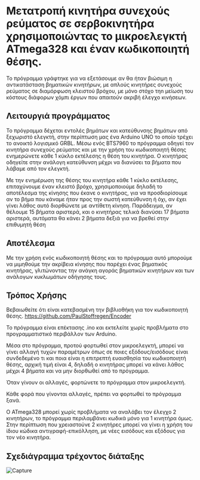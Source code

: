 
# Μετατροπή κινητήρα συνεχούς ρεύματος σε σερβοκινητήρα χρησιμοποιώντας το μικροελεγκτή ATmega328 και έναν κωδικοποιητή θέσης.

Το πρόγραμμα γράφτηκε για να εξετάσουμε αν θα ήταν βιώσιμη η αντικατάσταση βηματικών κινητήρων, με απλούς κινητήρες συνεχούς ρεύματος σε διαμόρφωση κλειστού βρόχου, με μόνο στόχο τηn μείωση του κόστους διάφορων χόμπι έργων που απαιτούν ακριβή έλεγχο κινήσεων.



## Λειτουργιά προγράμματος

Το πρόγραμμα δέχεται εντολές βημάτων και κατεύθυνσης βημάτων από ξεχωριστό ελεγκτή, στην περίπτωση μας ένα Arduino UNO το οποίο τρέχει το ανοικτό λογισμικό GRBL. Μέσω ενός BTS7960 το πρόγραμμα οδηγεί τον κινητήρα συνεχούς ρεύματος και με την χρήση του κωδικοποιητή θέσης ενημερώνετε κάθε 1 κύκλο εκτέλεσης η θέση του κινητήρα. Ο κινητήρας οδηγείτε στην ανάλογη κατεύθυνση μέχρι να διανύσει τα βήματα που λάβαμε από τον ελεγκτή.

Με την ενημέρωση της θέσης του κινητήρα κάθε 1 κύκλο εκτέλεσης, επιταχύνουμε έναν κλειστό βρόχο, χρησιμοποιούμε δηλαδή το αποτέλεσμα της κίνησης που έκανε ο κινητήρας, για να προσδιορίσουμε αν το βήμα που κάναμε ήταν προς την σωστή κατεύθυνση ή όχι, αν έχει γίνει λάθος αυτό διορθώνετε με αντίθετη κίνηση. Παράδειγμα, αν θέλουμε 15 βήματα αριστερά, και ο κινητήρας τελικά διανύσει 17 βήματα αριστερά, αυτόματα θα κάνει 2 βήματα δεξιά για να βρεθεί στην επιθυμητή θέση



## Αποτέλεσμα

Με την χρήση ενός κωδικοποιητή θέσης και το πρόγραμμα αυτό μπορούμε να μιμηθούμε την ακρίβεια κίνησης που παρέχει ένας βηματικός κινητήρας, γλιτώνοντας την ανάγκη αγοράς βηματικών κινητήρων και των ανάλογων κυκλωμάτων οδήγησης τους.
## Τρόπος Χρήσης

Βεβαιωθείτε ότι είναι κατεβασμένη την βιβλιοθήκη για τον κωδικοποιητή θέσης.
https://github.com/PaulStoffregen/Encoder

Το πρόγραμμα είναι επέκτασης .ino και εκτελείτε χωρίς προβλήματα στο προγραμματιστικό περιβάλλον των Arduino. 

Μέσα στο πρόγραμμα, προτού φορτωθεί στον μικροελεγκτή, μπορεί να γίνει αλλαγή τυχών παραμέτρων όπως σε ποιες εξόδους/εισόδους είναι συνδεδεμένο τι και ποια είναι η επιτρεπτή ευαισθησία του κωδικοποιητή θέσης, αρχική τιμή είναι 4, δηλαδή ο κινητήρας μπορεί να κάνει λάθος μέχρι 4 βήματα και να μην διορθωθεί από το πρόγραμμα.

Όταν γίνουν οι αλλαγές, φορτώνετε το πρόγραμμα στον μικροελεγκτή.

Κάθε φορά που γίνονται αλλαγές, πρέπει να φορτωθεί το πρόγραμμα ξανά.

Ο ATmega328 μπορεί χωρίς προβλήματα να αναλάβει τον έλεγχο 2 κινητήρων, το πρόγραμμα περιλαμβάνει κωδικά μόνο για 1 κινητήρα όμως. Στην περίπτωση που χρειαστούνε 2 κινητήρες μπορεί να γίνει η χρήση του ίδιου κώδικα αντιγραφή-επικόλληση, με νέες εισόδους και εξόδους για τον νέο κινητήρα.
## Σχεδιάγραμμα τρέχοντος διάταξης
![Capture](https://user-images.githubusercontent.com/58628293/221648108-eab8bc9a-8479-485d-8ef2-36df91d9c9d2.PNG)
